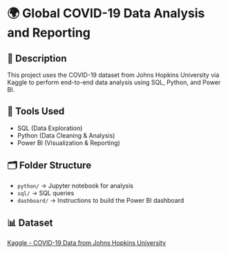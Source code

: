 # 🌍 Global COVID-19 Data Analysis and Reporting

## 📌 Description
This project uses the COVID-19 dataset from Johns Hopkins University via Kaggle to perform end-to-end data analysis using SQL, Python, and Power BI.

## 🧰 Tools Used
- SQL (Data Exploration)
- Python (Data Cleaning & Analysis)
- Power BI (Visualization & Reporting)

## 🗂️ Folder Structure
- `python/` → Jupyter notebook for analysis
- `sql/` → SQL queries
- `dashboard/` → Instructions to build the Power BI dashboard

## 📊 Dataset
[Kaggle - COVID-19 Data from Johns Hopkins University](https://www.kaggle.com/datasets/antgoldbloom/covid19-data-from-john-hopkins-university/data)

